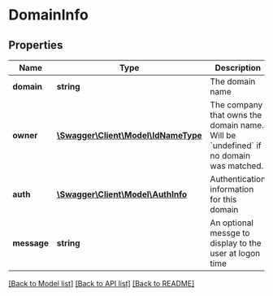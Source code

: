 # DomainInfo

## Properties
Name | Type | Description | Notes
------------ | ------------- | ------------- | -------------
**domain** | **string** | The domain name | 
**owner** | [**\Swagger\Client\Model\IdNameType**](IdNameType.md) | The company that owns the domain name. Will be &#x60;undefined&#x60; if no domain was matched. | [optional] 
**auth** | [**\Swagger\Client\Model\AuthInfo**](AuthInfo.md) | Authentication information for this domain | 
**message** | **string** | An optional messge to display to the user at logon time | [optional] 

[[Back to Model list]](../README.md#documentation-for-models) [[Back to API list]](../README.md#documentation-for-api-endpoints) [[Back to README]](../README.md)



